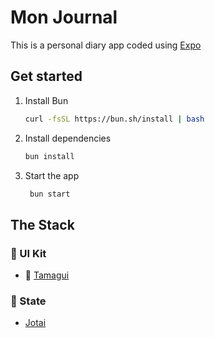 # Mon Journal

This is a personal diary app coded using [Expo](https://expo.dev)

## Get started

1. Install Bun

   ```bash
   curl -fsSL https://bun.sh/install | bash
   ```

2. Install dependencies

   ```bash
   bun install
   ```

3. Start the app

   ```bash
    bun start
   ```

## The Stack

### 📐 UI Kit

- 🎨 [Tamagui](https://tamagui.dev)

### 📡 State

-  [Jotai](https://jotai.org/)